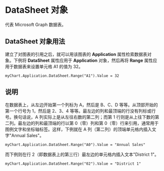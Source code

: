 
# DataSheet 对象

代表 Microsoft Graph 数据表。


## DataSheet 对象用法

建立了对图表的引用之后，就可以用该图表的  **Application** 属性检索数据表对象。下例将 **DataSheet** 属性应用于 **Application** 对象，然后再将 **Range** 属性应用于数据表来设置单元格 A1 的值为 32。


```
myChart.Application.DataSheet.Range("A1").Value = 32
```


## 说明

在数据表上，从左边开始第一个列标为 A，然后是 B、C、D 等等。从顶部开始的第一个行号为 1，然后是 2、3、4 等等。最左边的列和最顶端的行没有列标或行号。换句话说，A 列实际上是从左往右数的第二列；而第 1 行则是从上往下数的第二列。最左边的列和最顶端的行以第 0（零）列和第 0（零）行来引用，通常用于图例文字和坐标轴标签。这样，下例就在 A 列（第二列）的顶端单元格内插入文字"Annual Sales"。


```
myChart.Application.DataSheet.Range("A0").Value = "Annual Sales"
```

而下例则在行 2（即数据表上的第三行）最左边的单元格内插入文本"District 1"。




```
myChart.Application.DataSheet.Range("02").Value = "District 1" 

```

